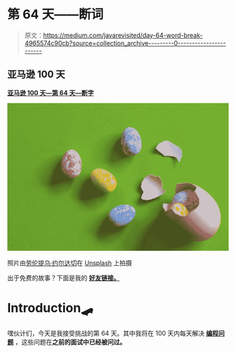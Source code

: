 # 第 64 天——断词

> 原文：<https://medium.com/javarevisited/day-64-word-break-4965574c90cb?source=collection_archive---------0----------------------->

## 亚马逊 100 天

[**亚马逊 100 天—第 64 天—断字**](https://leetcode.com/problems/word-break/)

![](img/28a0cd0e1aaa1ab272a793653a345061.png)

照片由[劳伦提乌·约尔达切](https://unsplash.com/@jordachelr?utm_source=unsplash&utm_medium=referral&utm_content=creditCopyText)在 [Unsplash](https://unsplash.com/s/photos/break?utm_source=unsplash&utm_medium=referral&utm_content=creditCopyText) 上拍摄

出于免费的故事？下面是我的 [**好友链接。**](/@akshay_ravindran/day-64-word-break-4965574c90cb?source=friends_link&sk=33dd6ef7315f28591eeedc30c4413928)

# Introduction🛹

嘿伙计们，今天是我接受挑战的第 64 天。其中我将在 100 天内每天解决 [**编程问题**](https://javarevisited.blogspot.com/2011/06/top-programming-interview-questions.html) ，这些问题在**之前的面试中已经被问过。**